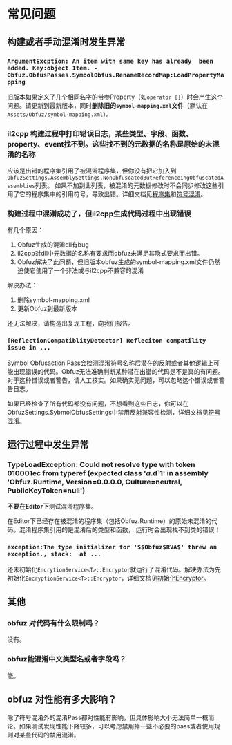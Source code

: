 # 常见问题

## 构建或者手动混淆时发生异常

### `ArgumentExcption: An item with same key has already  been added. Key:object Item. - Obfuz.ObfusPasses.SymbolObfus.RenameRecordMap:LoadPropertyMapping`

旧版本如果定义了几个相同名字的带参Property（如`operator []`）时会产生这个问题。请更新到最新版本，同时**删除旧的`symbol-mapping.xml`文件**（默认在`Assets/Obfuz/symbol-mapping.xml`）。

### il2cpp 构建过程中打印错误日志，某些类型、字段、函数、property、event找不到。这些找不到的元数据的名称是原始的未混淆的名称

应该是出错的程序集引用了被混淆程序集，但你没有把它加入到`ObfuzSettings.AssemblySettings.NonObfuscatedButReferenceingObfuscatedAssemblies`列表。
如果不加到此列表，被混淆的元数据修改时不会同步修改这些引用了它的程序集中的引用符号，导致出错。详细文档见[程序集](../manual/assembly)和[符号混淆](../manual/symbol-obfuscation)。

### 构建过程中混淆成功了，但il2cpp生成代码过程中出现错误

有几个原因：

1. Obfuz生成的混淆dll有bug
2. il2cpp对dll中元数据的名称有要求而obfuz未满足其隐式要求而出错。
3. Obfuz解决了此问题，但旧版本obfuz生成的symbol-mapping.xml文件仍然迫使它使用了一个非法或与il2cpp不兼容的混淆

解决办法：

1. 删除symbol-mapping.xml
2. 更新Obfuz到最新版本

还无法解决，请构造出复现工程，向我们报告。

### `[ReflectionCompatiblityDetector] Refleciton compatility issue in ...`

Symbol Obfusaction Pass会检测混淆符号名称后潜在的反射或者其他逻辑上可能出现错误的代码。Obfuz无法准确判断某种潜在出错的代码是不是真的有问题。
对于这种错误或者警告，请人工核实。如果确实无问题，可以忽略这个错误或者警告日志。

如果已经检查了所有代码都没有问题，不想看到这些日志，你可以在ObfuzSettings.SybmolObfusSettings中禁用反射兼容性检测，详细文档见[符号混淆](../manual/symbol-obfuscation)。

## 运行过程中发生异常

### TypeLoadException: Could not resolve type with token 010001ec from typeref (expected class '$a.$d`1' in assembly 'Obfuz.Runtime, Version=0.0.0.0, Culture=neutral, PublicKeyToken=null')

**不要在Editor下**测试混淆程序集。

在Editor下已经存在被混淆的程序集（包括Obfuz.Runtime）的原始未混淆的代码。混淆程序集引用的是混淆后的类型和函数，
运行时会出现找不到类的错误！

### `exception:The type initializer for '$$Obfuz$RVA$' threw an exception., stack:  at ...`

还未初始化`EncrytionService<T>::Encryptor`就运行了混淆代码。解决办法为先初始化`EncryptionService<T>::Encryptor`，详细文档见[初始化Encryptor](../manual/encryption.md#初始化encryptor)。

## 其他

### obfuz 对代码有什么限制吗？

没有。

### obfuz能混淆中文类型名或者字段吗？

能。

## obfuz 对性能有多大影响？

除了符号混淆外的混淆Pass都对性能有影响，但具体影响大小无法简单一概而论。如果测试发现性能下降较多，可以考虑禁用掉一些不必要的pass或者使用规则对某些代码的禁用混淆。
